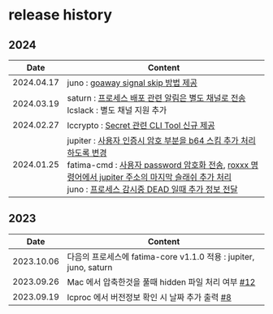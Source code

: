 # release history #

## 2024 ##

| Date       | Content                                                                                                                                                                                                                                                                                                                                                                 |
|------------|-------------------------------------------------------------------------------------------------------------------------------------------------------------------------------------------------------------------------------------------------------------------------------------------------------------------------------------------------------------------------|
| 2024.04.17 | juno : [goaway signal skip 방법 제공](https://github.com/fatima-go/juno/issues/9) |
| 2024.03.19 | saturn : [프로세스 배포 관련 알림은 별도 채널로 전송](https://github.com/fatima-go/saturn/issues/3)<br/>lcslack : 별도 채널 지원 추가                                                                                                                                                                                                                                                             |
| 2024.02.27 | lccrypto : [Secret 관련 CLI Tool 신규 제공](https://github.com/fatima-go/fatima-cmd/issues/1)                                                                                                                                                                               
| 2024.01.25 | jupiter : [사용자 인증시 암호 부분을 b64 스킴 추가 처리하도록 변경](https://github.com/fatima-go/jupiter/issues/3)<br/> fatima-cmd : [사용자 password 암호화 전송](https://github.com/fatima-go/fatima-cmd/pull/16), [roxxx 명령어에서 jupiter 주소의 마지막 슬래쉬 추가 처리](https://github.com/fatima-go/fatima-cmd/issues/14)<br/>juno : [프로세스 감시중 DEAD 일때 추가 정보 전달](https://github.com/fatima-go/juno/pull/7)<br/> |                                                                                                  |

## 2023 ##

| Date       | Content                                                                                  |
|------------|------------------------------------------------------------------------------------------|
| 2023.10.06 | 다음의 프로세스에 fatima-core v1.1.0 적용 : jupiter, juno, saturn                             |
| 2023.09.26 | Mac 에서 압축한것을 풀때 hidden 파일 처리 여부 [#12](https://github.com/fatima-go/fatima-cmd/issues/12) |
| 2023.09.19 | lcproc 에서 버전정보 확인 시 날짜 추가 출력 [#8](https://github.com/fatima-go/fatima-cmd/issues/8)      |
